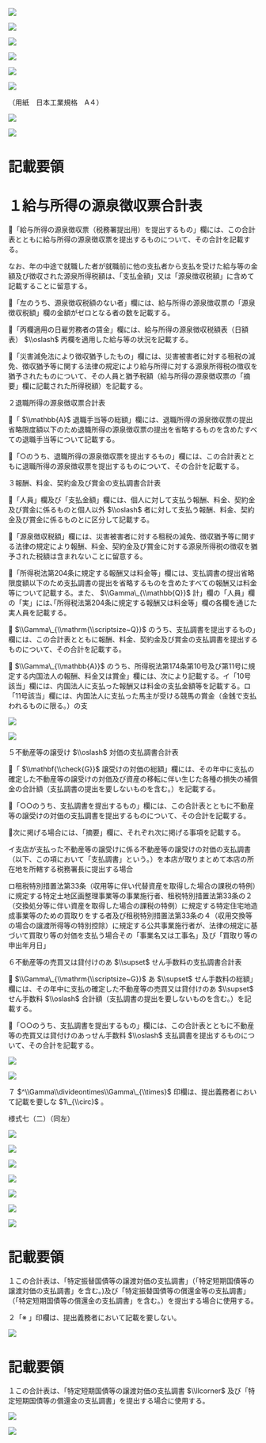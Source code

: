 ![](https://www.nta.go.jp/tmp/5be8bc27-8f61-46fa-89c7-bec6066ffa7e/images/93ccb1aaff7c4a1a0ad3ca954cae87821f2f280e0646cf1c044a708a27e94aac.jpg)

![](https://www.nta.go.jp/tmp/5be8bc27-8f61-46fa-89c7-bec6066ffa7e/images/130f05f83a3322ca54fb39bc54ac897b32e9c78a14deaafd0c076859b04977ce.jpg)

![](https://www.nta.go.jp/tmp/5be8bc27-8f61-46fa-89c7-bec6066ffa7e/images/2b36af6c39807d83f4647246003bfcab910a224a949e45d5dcbc512c4d47f7fd.jpg)

![](https://www.nta.go.jp/tmp/5be8bc27-8f61-46fa-89c7-bec6066ffa7e/images/8ebb43f48ee89986a4064f086130ab38b5559ff8b7f7b49731ac2f1b20166cc5.jpg)

![](https://www.nta.go.jp/tmp/5be8bc27-8f61-46fa-89c7-bec6066ffa7e/images/f3c9f704be60580f2ddb3cb407c8e73efb61e0b2905fdeef62f14c05da528764.jpg)

![](https://www.nta.go.jp/tmp/5be8bc27-8f61-46fa-89c7-bec6066ffa7e/images/998f5b1da72c05d72851d8f565a34f7e60ddcffed8be8e2afd80beceaae6cbe4.jpg)

（用紙　日本工業規格　A４）

![](https://www.nta.go.jp/tmp/5be8bc27-8f61-46fa-89c7-bec6066ffa7e/images/61790b0463296de242e2dbb4fe6206d535454e496479a2da0e58d0fc13d4e7f9.jpg)

![](https://www.nta.go.jp/tmp/5be8bc27-8f61-46fa-89c7-bec6066ffa7e/images/81388b81356716d526d599628cb9e6f01569301042b197f92b777af71b406def.jpg)

# 記載要領

# １給与所得の源泉徴収票合計表

「給与所得の源泉徴収票（税務署提出用）を提出するもの」欄には、この合計表とともに給与所得の源泉徴収票を提出するものについて、その合計を記載する。

なお、年の中途で就職した者が就職前に他の支払者から支払を受けた給与等の金額及び徴収された源泉所得税額は、「支払金額」又は「源泉徴収税額」に含めて記載することに留意する。

「左のうち、源泉徴収税額のない者」欄には、給与所得の源泉徴収票の「源泉徴収税額」欄の金額がゼロとなる者の数を記載する。

「丙欄適用の日雇労務者の賃金」欄には、給与所得の源泉徴収税額表（日額表） $\\oslash$ 丙欄を適用した給与等の状況を記載する。

「災害減免法により徴収猶予したもの」欄には、災害被害者に対する租税の減免、徴収猶予等に関する法律の規定により給与所得に対する源泉所得税の徴収を猶予されたものについて、その人員と猶予税額（給与所得の源泉徴収票の「摘要」欄に記載された所得税額）を記載する。

２退職所得の源泉徴収票合計表

「 $\\mathbb{A}$ 退職手当等の総額」欄には、退職所得の源泉徴収票の提出省略限度額以下のため退職所得の源泉徴収票の提出を省略するものを含めたすべての退職手当等について記載する。

「○のうち、退職所得の源泉徴収票を提出するもの」欄には、この合計表とともに退職所得の源泉徴収票を提出するものについて、その合計を記載する。

３報酬、料金、契約金及び賞金の支払調書合計表

「人員」欄及び「支払金額」欄には、個人に対して支払う報酬、料金、契約金及び賞金に係るものと個人以外 $\\oslash$ 者に対して支払う報酬、料金、契約金及び賞金に係るものとに区分して記載する。

「源泉徴収税額」欄には、災害被害者に対する租税の減免、徴収猶予等に関する法律の規定により報酬、料金、契約金及び賞金に対する源泉所得税の徴収を猶予された税額は含まれないことに留意する。

「所得税法第204条に規定する報酬又は料金等」欄には、支払調書の提出省略限度額以下のため支払調書の提出を省略するものを含めたすべての報酬又は料金等について記載する。また、 $\\Gamma\_{\\mathbb{Q}}$ 計」欄の「人員」欄の「実」には､｢所得税法第204条に規定する報酬又は料金等」欄の各欄を通じた実人員を記載する。

 $\\Gamma\_{\\mathrm{\\scriptsize~Q}}$ のうち、支払調書を提出するもの」欄には、この合計表とともに報酬、料金、契約金及び賞金の支払調書を提出するものについて、その合計を記載する。

 $\\Gamma\_{\\mathbb{A}}$ のうち、所得税法第174条第10号及び第11号に規定する内国法人の報酬、料金又は賞金」欄には、次により記載する。イ「10号該当」欄には、内国法人に支払った報酬又は料金の支払金額等を記載する。ロ「11号該当」欄には、内国法人に支払った馬主が受ける競馬の賞金（金銭で支払われるものに限る。）の支

![](https://www.nta.go.jp/tmp/5be8bc27-8f61-46fa-89c7-bec6066ffa7e/images/736acd40ed21aeb69d4bd03ed069bb4bb1b588a6daf4ddfdde7a4b4289f3b221.jpg)

![](https://www.nta.go.jp/tmp/5be8bc27-8f61-46fa-89c7-bec6066ffa7e/images/97e81e71871ce6acbb37d6e24a44daba2e8155986d9d4040b6204622793ea9c0.jpg)

５不動産等の譲受け $\\oslash$ 対価の支払調書合計表

「 $\\mathbf{\\check{G}}$ 譲受けの対価の総額」欄には、その年中に支払の確定した不動産等の譲受けの対価及び資産の移転に伴い生じた各種の損失の補償金の合計額（支払調書の提出を要しないものを含む。）を記載する。

「○○のうち、支払調書を提出するもの」欄には、この合計表とともに不動産等の譲受けの対価の支払調書を提出するものについて、その合計を記載する。

次に掲げる場合には、「摘要」欄に、それぞれ次に掲げる事項を記載する。

イ支店が支払った不動産等の譲受けに係る不動産等の譲受けの対価の支払調書（以下、この項において「支払調書」という｡）を本店が取りまとめて本店の所在地を所轄する税務署長に提出する場合

ロ租税特別措置法第33条（収用等に伴い代替資産を取得した場合の課税の特例）に規定する特定土地区画整理事業等の事業施行者、租税特別措置法第33条の２（交換処分等に伴い資産を取得した場合の課税の特例）に規定する特定住宅地造成事業等のための買取りをする者及び租税特別措置法第33条の４（収用交換等の場合の譲渡所得等の特別控除）に規定する公共事業施行者が、法律の規定に基づいて買取り等の対価を支払う場合その「事業名又は工事名」及び「買取り等の申出年月日」

６不動産等の売買又は貸付けのあ $\\supset$ せん手数料の支払調書合計表

 $\\Gamma\_{\\mathrm{\\scriptsize~G}}$ あ $\\supset$ せん手数料の総額」欄には、その年中に支払の確定した不動産等の売買又は貸付けのあ $\\supset$ せん手数料 $\\oslash$ 合計額（支払調書の提出を要しないものを含む。）を記載する。

「○○のうち、支払調書を提出するもの」欄には、この合計表とともに不動産等の売買又は貸付けのあっせん手数料 $\\oslash$ 支払調書を提出するものについて、その合計を記載する。

![](https://www.nta.go.jp/tmp/5be8bc27-8f61-46fa-89c7-bec6066ffa7e/images/52a668cab958b14333a975e40c45274dbdf07b7b21b60ea14c2b5e7da0c84387.jpg)

![](https://www.nta.go.jp/tmp/5be8bc27-8f61-46fa-89c7-bec6066ffa7e/images/7a165c4e8d145ecf26634b9ae14a2159b0a94df64aee1fba65e1a99105019890.jpg)

７ $^\\Gamma\\divideontimes\\Gamma\_{\\times}$ 印欄は、提出義務者において記載を要しな $1\_{\\circ}$ 。

様式七（二）（同左）

![](https://www.nta.go.jp/tmp/5be8bc27-8f61-46fa-89c7-bec6066ffa7e/images/25da03d4fc90647392f59774bd85cde6400337aace271c88acc183bbfd3215ee.jpg)

![](https://www.nta.go.jp/tmp/5be8bc27-8f61-46fa-89c7-bec6066ffa7e/images/de54fcc10d42abbcb8beb253b8eb96e570f54530c6b4a758084f0cb39d20fe30.jpg)

![](https://www.nta.go.jp/tmp/5be8bc27-8f61-46fa-89c7-bec6066ffa7e/images/67f03ba1125001d6136ba01e0c0bb2ec4bd92a6a9956b01967dadaffe85a57a8.jpg)

![](https://www.nta.go.jp/tmp/5be8bc27-8f61-46fa-89c7-bec6066ffa7e/images/43aa52e38f2f32125cd411624cf3df43038ee99d83f594c25bf7dea05b9cf4cf.jpg)

![](https://www.nta.go.jp/tmp/5be8bc27-8f61-46fa-89c7-bec6066ffa7e/images/e4d3ebecc0de4de5f14a5efdd4e4c353bb1f26fd844f63346178386dbcb39bd2.jpg)

![](https://www.nta.go.jp/tmp/5be8bc27-8f61-46fa-89c7-bec6066ffa7e/images/47f235c4f511c1d0e8aba7e1bb506b8febcb21808ecd4403bd439f6b7c357222.jpg)

![](https://www.nta.go.jp/tmp/5be8bc27-8f61-46fa-89c7-bec6066ffa7e/images/2a06e8b9842603809bba9e3edd19389e5157434173a9472e926e3ba40488ae26.jpg)

# 記載要領

１この合計表は、「特定振替国債等の譲渡対価の支払調書」（「特定短期国債等の譲渡対価の支払調書」を含む｡)及び「特定振替国債等の償還金等の支払調書」（「特定短期国債等の償還金の支払調書」を含む。）を提出する場合に使用する。

２「※ 」印欄は、提出義務者において記載を要しない。

![](https://www.nta.go.jp/tmp/5be8bc27-8f61-46fa-89c7-bec6066ffa7e/images/332d0bc1e42131c63325b5a27fbde4ac645e356c219e8b2d991183cd48b3d6e3.jpg)

# 記載要領

１この合計表は、「特定短期国債等の譲渡対価の支払調書 $\\llcorner$ 及び「特定短期国債等の償還金の支払調書」を提出する場合に使用する。

![](https://www.nta.go.jp/tmp/5be8bc27-8f61-46fa-89c7-bec6066ffa7e/images/72e795fbdc23f900272d374c70a05691afe3472f2e82b5923a2904bbb662916d.jpg)

![](https://www.nta.go.jp/tmp/5be8bc27-8f61-46fa-89c7-bec6066ffa7e/images/cc575f078b7982c5f109b5aed69a7f74475a5e9b4b764068b4ddf629f1d3ab07.jpg)